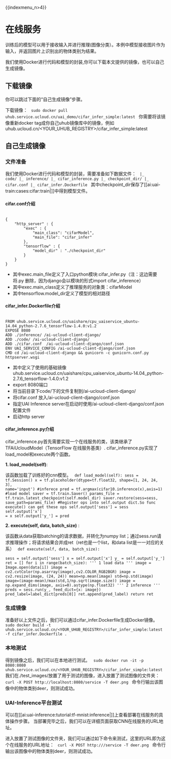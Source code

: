 {{indexmenu_n>4}}

# 在线服务
训练后的模型可以用于接收输入并进行推理(图像分类）。本例中模型接收图片作为输入，并返回图片上识别出的物体类别为结果。

我们使用Docker进行代码和模型的封装,你可以下载本文提供的镜像，也可以自己生成镜像。

## 下载镜像
你可以跳过下面的“自己生成镜像”步骤。

下载镜像：
<code>
sudo docker pull uhub.service.ucloud.cn/uai_demo/cifar_infer_simple:latest
</code>
你需要将该镜像重新docker tag成你自己uhub镜像库中的镜像，例如uhub.ucloud.cn/<YOUR\_UHUB\_REGISTRY>/cifar\_infer\_simple:latest

## 自己生成镜像

### 文件准备
我们使用Docker进行代码和模型的封装，需要准备如下数据文件：
<code>
|_ code/
|_ inference/
   |_ cifar_inference.py 
   |_ checkpoint_dir/
|_ cifar.conf
|_ cifar_infer.Dockerfile
</code>
其中checkpoint_dir保存了[[ai:uai-train:cases:cifar:train|]]中得到模型文件。

#### cifar.conf介绍
<code>
{                                                                               
	"http_server" : {                                                                                              
		"exec" : {                                                                                  
			"main_class": "cifarModel",                                                                            
			"main_file": "cifar_infer"                                                                           
		},                                                                                                 
		"tensorflow" : {                                                                                        
			"model_dir" : "./checkpoint_dir"                                                                       
		}                                                                                           
	}                                                                                                       
} 
</code>

  * 其中exec.main\_file定义了入口python模块:cifar\_infer.py（注：这边需要将.py 删除，因为django会以模块的形式import cifar\_inference）
  * 其中exec.main\_class定义了推理服务的对象类：cifarModel 
  * 其中tensorflow.model\_dir定义了模型的相对路径 

#### cifar\_infer.Dockerfile介绍
<code>
FROM uhub.service.ucloud.cn/uaishare/cpu_uaiservice_ubuntu-14.04_python-2.7.6_tensorflow-1.4.0:v1.2
EXPOSE 8080                                                                                                     
ADD ./inference/ /ai-ucloud-client-django/
ADD ./code/ /ai-ucloud-client-django/
ADD ./cifar.conf  /ai-ucloud-client-django/conf.json
ENV UAI_SERVICE_CONFIG /ai-ucloud-client-django/conf.json
CMD cd /ai-ucloud-client-django && gunicorn -c gunicorn.conf.py httpserver.wsgi
</code>

  * 其中定义了使用的基础镜像uhub.service.ucloud.cn/uaishare/cpu\_uaiservice\_ubuntu-14.04\_python-2.7.6\_tensorflow-1.4.0:v1.2
  * export 8080端口
  * 将当前目录下code/下的文件复制到/ai-ucloud-client-django/
  * 将cifar.conf 放入/ai-ucloud-client-django/conf.json
  * 指定UAI Inference server在启动时使用/ai-ucloud-client-django/conf.json 配置文件
  * 启动http server

#### cifar_inference.py介绍

cifar\_inference.py首先需要实现一个在线服务的类，该类继承了TFAiUcloudModel（TensorFlow 在线服务基类）. cifar\_inference.py实现了load\_model和execute两个函数。

**1. load\_model(self)**:

该函数加载了训练好的cnn模型。
<code>
def load_model(self):
   sess = tf.Session()
   x = tf.placeholder(dtype=tf.float32, shape=[1, 24, 24, 3], name='input')
   #inferece
   pred = tf.argmax(cifar10.inference(x),axis=1)
   #load model
   saver = tf.train.Saver()
   params_file = tf.train.latest_checkpoint(self.model_dir)
   saver.restore(sess=sess, save_path=params_file)
   #Register ops into self.output dict.So func execute() can get these ops
   self.output['sess'] = sess
   self.output['x'] = x
   self.output['y_'] = pred
</code>

**2. execute(self, data, batch\_size)** :

该函数从data获取batching的请求数据，并转化为numpy list；通过sess.run请求推理操作；将请求结果合并成ret（ret也是一个list，和data list是一一对应的关系）
<code>
def execute(self, data, batch_size):	
   sess = self.output['sess']
   x = self.output['x']
   y_ = self.output['y_']
   ret = []
   for i in range(batch_size):
	'''
	1 load data 
	'''
	image = Image.open(data[i])
	image = cv2.cvtColor(np.asarray(image),cv2.COLOR_RGB2BGR)
	image = cv2.resize(image, (24, 24))
	mean=np.mean(image)
	std=np.std(image)
	image=(image-mean)/max(std,1/np.sqrt(image.size))
	image = np.expand_dims(image, axis=0).astype(np.float32)
	'''
	2 inference
	'''
	preds = sess.run(y_, feed_dict={x: image})
	pred_label=label_dict[preds[0]]
	ret.append(pred_label)
   return ret
</code>
### 生成镜像
准备好以上文件之后，我们可以通过cifar\_infer.Dockerfile生成Docker镜像。
<code>
sudo docker build -t uhub.service.ucloud.cn/<YOUR_UHUB_REGISTRY>/cifar_infer_simple:latest -f cifar_infer.Dockerfile .
</code>

### 本地测试
得到镜像之后，我们可以在本地进行测试。
<code>
sudo docker run -it -p 8080:8080 uhub.service.ucloud.cn/<YOUR_UHUB_REGISTRY>/cifar_infer_simple:latest
</code>
我们在./test\_images/放置了用于测试的图像，进入放置了测试图像的文件夹：
<code>
curl -X POST http://localhost:8080/service -T deer.png
</code>
命令行输出该图像中的物体类别deer，则测试成功。
### UAI-Inference平台测试
可以在[[ai:uai-inference:tutorial:tf-mnist:inference|]]上查看部署在线服务的具体操作步骤。
当部署完毕之后，我们可以在详细页面获取CNN在线服务的URL地址。

进入放置了测试图像的文件夹，我们可以通过如下命令来测试，这里的URL即为这个在线服务的URL地址：
<code>
curl -X POST http://<URL>/service -T deer.png
</code>
命令行输出该图像中的物体类别deer，则测试成功。


